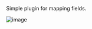 Simple plugin for mapping fields.

![image](https://cloud.githubusercontent.com/assets/1255935/22471039/305515a0-e79f-11e6-9575-cd64ba79f276.png)
